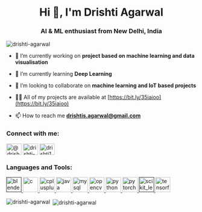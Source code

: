 <h1 align="center">Hi 👋, I'm Drishti Agarwal</h1>
<h3 align="center">AI & ML enthusiast from New Delhi, India</h3>

<p align="left"> <img src="https://komarev.com/ghpvc/?username=drishti-agarwal" alt="drishti-agarwal" /> </p>

- 🔭 I’m currently working on **project based on machine learning and data visualisation**

- 🌱 I’m currently learning **Deep Learning**

- 👯 I’m looking to collaborate on **machine learning and IoT based projects**

- 👨‍💻 All of my projects are available at [https://bit.ly/35iaioo](https://bit.ly/35iaioo)

- 📫 How to reach me **drishtis.agarwal@gmail.com**

<p align="left">
<h3 align="left">Connect with me:</h3>
<a href="https://dev.to/@drishtiagarwal" target="blank"><img align="center" src="https://cdn.jsdelivr.net/npm/simple-icons@3.0.1/icons/dev-dot-to.svg" alt="@drishtiagarwal" height="30" width="40" /></a>
<a href="https://linkedin.com/in/drishti-agarwal" target="blank"><img align="center" src="https://cdn.jsdelivr.net/npm/simple-icons@3.0.1/icons/linkedin.svg" alt="drishti-agarwal" height="30" width="40" /></a>
<a href="https://www.codechef.com/users/drishti10" target="blank"><img align="center" src="https://cdn.jsdelivr.net/npm/simple-icons@3.1.0/icons/codechef.svg" alt="drishti10" height="30" width="40" /></a>
</p>

<h3 align="left">Languages and Tools:</h3>
<p align="left"> <a href="" target="_blank"> <img src="https://download.blender.org/branding/community/blender_community_badge_white.svg" alt="blender" width="40" height="40"/> </a> <a href="https://www.cprogramming.com/" target="_blank"> <img src="https://devicons.github.io/devicon/devicon.git/icons/c/c-original.svg" alt="c" width="40" height="40"/> </a> <a href="https://www.w3schools.com/cpp/" target="_blank"> <img src="https://devicons.github.io/devicon/devicon.git/icons/cplusplus/cplusplus-original.svg" alt="cplusplus" width="40" height="40"/> </a> <a href="https://www.java.com" target="_blank"> <img src="https://devicons.github.io/devicon/devicon.git/icons/java/java-original-wordmark.svg" alt="java" width="40" height="40"/> </a> <a href="https://www.mysql.com/" target="_blank"> <img src="https://devicons.github.io/devicon/devicon.git/icons/mysql/mysql-original-wordmark.svg" alt="mysql" width="40" height="40"/> </a> <a href="https://opencv.org/" target="_blank"> <img src="https://www.vectorlogo.zone/logos/opencv/opencv-icon.svg" alt="opencv" width="40" height="40"/> </a> <a href="https://www.python.org" target="_blank"> <img src="https://devicons.github.io/devicon/devicon.git/icons/python/python-original.svg" alt="python" width="40" height="40"/> </a> <a href="https://pytorch.org/" target="_blank"> <img src="https://www.vectorlogo.zone/logos/pytorch/pytorch-icon.svg" alt="pytorch" width="40" height="40"/> </a> <a href="" target="_blank"> <img src="https://upload.wikimedia.org/wikipedia/commons/0/05/Scikit_learn_logo_small.svg" alt="scikit_learn" width="40" height="40"/> </a> <a href="https://www.tensorflow.org" target="_blank"> <img src="https://www.vectorlogo.zone/logos/tensorflow/tensorflow-icon.svg" alt="tensorflow" width="40" height="40"/> </a> </p>

<p><img align="left" src="https://github-readme-stats.vercel.app/api/top-langs/?username=drishti-agarwal&layout=compact" alt="drishti-agarwal" /></p>

<p>&nbsp;<img align="center" src="https://github-readme-stats.vercel.app/api?username=drishti-agarwal&show_icons=true" alt="drishti-agarwal" /></p>
